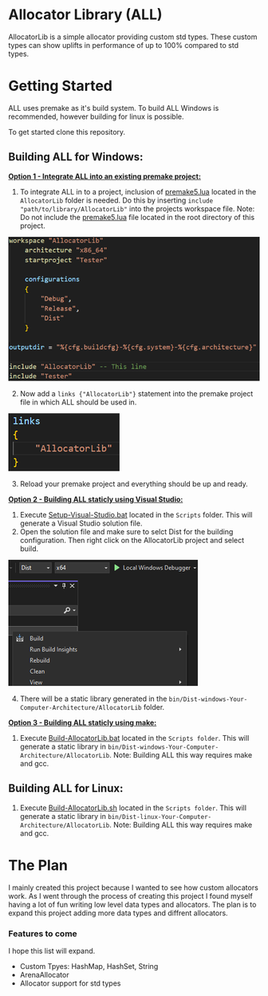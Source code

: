 Allocator Library (ALL)
=======================
AllocatorLib is a simple allocator providing custom std types. These custom types can show uplifts in performance of up to 100% compared to std types.

# Getting Started
ALL uses premake as it's build system. To build ALL Windows is recommended, however building for linux is possible.

To get started clone this repository.

## Building ALL for Windows:

<ins>**Option 1 - Integrate ALL into an existing premake project:**</ins>

1. To integrate ALL in to a project, inclusion of [premake5.lua](AllocatorLib/premake5) located in the `AllocatorLib` folder is needed. Do this by inserting `include "path/to/library/AllocatorLib"` into the projects workspace file. Note: Do not include the [premake5.lua](premake5.lua) file located in the root directory of this project.

![Include](Resources/Include-Image.png)

2. Now add a `links {"AllocatorLib"}` statement into the premake project file in which ALL should be used in.

![Links](Resources/Links-Image.png)

3. Reload your premake project and everything should be up and ready.

<ins>**Option 2 - Building ALL staticly using Visual Studio:**</ins>

1. Execute [Setup-Visual-Studio.bat](Scripts/Setup-Visual-Studio.bat) located in the `Scripts` folder. This will generate a Visual Studio solution file.
2. Open the solution file and make sure to selct Dist for the building configuration. Then right click on the AllocatorLib project and select build.

![Build-Dist](Resources/Build-And-Dist.png)

4. There will be a static library generated in the `bin/Dist-windows-Your-Computer-Architecture/AllocatorLib` folder.

<ins>**Option 3 - Building ALL staticly using make:**</ins>

1. Execute [Build-AllocatorLib.bat](Scripts/Build-AllocatorLib.bat) located in the `Scripts folder`. This will generate a static library in `bin/Dist-windows-Your-Computer-Architecture/AllocatorLib`. Note: Building ALL this way requires make and gcc.

## Building ALL for Linux:

1. Execute [Build-AllocatorLib.sh](Scripts/Build-AllocatorLib.sh) located in the `Scripts folder`. This will generate a static library in `bin/Dist-linux-Your-Computer-Architecture/AllocatorLib`. Note: Building ALL this way requires make and gcc.

# The Plan

I mainly created this project because I wanted to see how custom allocators work. As I went through the process of creating this project I found myself having a lot of fun writing low level data types and allocators. The plan is to expand this project adding more data types and diffrent allocators.

### Features to come
I hope this list will expand.

- Custom Tpyes: HashMap, HashSet, String
- ArenaAllocator
- Allocator support for std types


